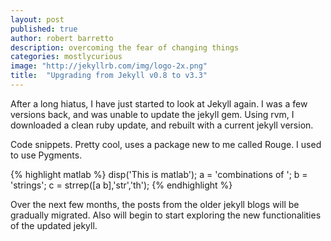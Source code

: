 ```yaml
---
layout: post
published: true
author: robert barretto
description: overcoming the fear of changing things
categories: mostlycurious
image: "http://jekyllrb.com/img/logo-2x.png"
title:  "Upgrading from Jekyll v0.8 to v3.3"
---
```


After a long hiatus, I have just started to look at Jekyll again.  I was a few versions back, and was unable to update the jekyll gem.  Using rvm, I downloaded a clean ruby update, and rebuilt with a current jekyll version.

Code snippets.  Pretty cool, uses a package new to me called Rouge.  I used to use Pygments.

{% highlight matlab %}
disp('This is matlab');
a = 'combinations of ';
b = 'strings';
c = strrep([a b],'str','th');
{% endhighlight %}

Over the next few months, the posts from the older jekyll blogs will be gradually migrated.  Also will begin to start exploring the new functionalities of the updated jekyll.
